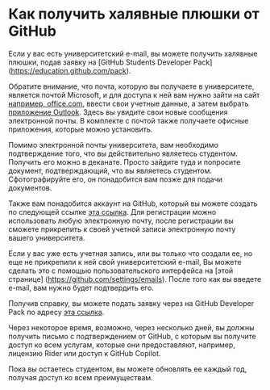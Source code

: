 # Как получить халявные плюшки от GitHub

Если у вас есть университетский e-mail, вы можете получить халявные плюшки, подав заявку на
[GitHub Students Developer Pack] (https://education.github.com/pack).

Обратите внимание, что почта, которую вы получаете в университете, является почтой Microsoft,
и для доступа к ней вам нужно зайти на сайт
[например, office.com](https://www.office.com/), ввести свои учетные данные, 
а затем выбрать [приложение Outlook](https://outlook.office.com/mail/).
Здесь вы увидите свои новые сообщения электронной почты.
В комплекте с почтой также получаете офисные приложения, которые можно установить.

Помимо электронной почты университета, вам необходимо подтверждение того,
что вы действительно являетесь студентом.
Получить его можно в деканате.
Просто зайдите туда и попросите документ, подтверждающий, что вы являетесь студентом.
Сфотографируйте его, он понадобится вам позже для подачи документов.

Также вам понадобится аккаунт на GitHub, который вы можете создать по следующей ссылке 
[эта ссылка](https://github.com/signup?ref_cta=Sign+up&ref_loc=header+logged+out&ref_page=%2F&source=header-home).
Для регистрации можно использовать любую электронную почту,
после регистрации вы сможете прикрепить к своей учетной записи электронную почту вашего университета.

Если у вас уже есть учетная запись, или вы только что создали ее, но еще не прикрепили к ней свой университетский e-mail,
Вы можете сделать это с помощью пользовательского интерфейса на [этой странице] (https://github.com/settings/emails).
После того как вы введете e-mail, вам нужно будет подтвердить его.

Получив справку, вы можете подать заявку через на GitHub Developer Pack по адресу
[эта ссылка](https://education.github.com/discount_requests/application).

Через некоторое время, возможно, через несколько дней, вы должны получить письмо с подтверждением от GitHub, 
с которым вы получите доступ ко всем услугам, которые они предоставляют, например, лицензию Rider или доступ к GitHub Copilot.

Пока вы остаетесь студентом, вы можете обновлять ее каждый год, получая доступ ко всем преимуществам.
